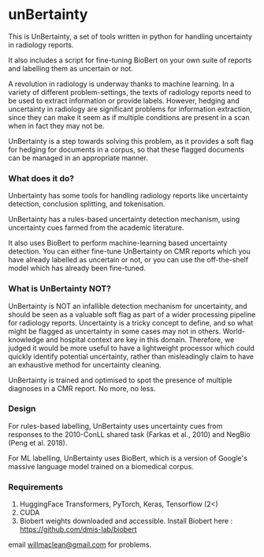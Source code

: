 # unBertainty


This is UnBertainty, a set of tools written in python for handling uncertainty in radiology reports.

It also includes a script for fine-tuning BioBert on your own suite of reports and labelling them as uncertain or not.

A revolution in radiology is underway thanks to machine learning. In a variety of different problem-settings, the texts of radiology reports need to be used to extract information or provide labels. However, hedging and uncertainty in radiology are significant problems for information extraction, since they can make it seem as if multiple conditions are present in a scan when in fact they may not be.

UnBertainty is a step towards solving this problem, as it provides a soft flag for hedging for documents in a corpus, so that these flagged documents can be managed in an appropriate manner.

### What does it do?

Unbertainty has some tools for handling radiology reports like uncertainty detection, conclusion splitting, and tokenisation.

UnBertainty has a rules-based uncertainty detection mechanism, using uncertainty cues farmed from the academic literature.

It also uses BioBert to perform machine-learning based uncertainty detection. You can either fine-tune UnBertainty on CMR reports which you have already labelled as uncertain or not, or you can use the off-the-shelf model which has already been fine-tuned.

### What is UnBertainty NOT?

UnBertainty is NOT an infallible detection mechanism for uncertainty, and should be seen as a valuable soft flag as part of a wider processing pipeline for radiology reports. Uncertainty is a tricky concept to define, and so what might be flagged as uncertainty in some cases may not in others. World-knowledge and hospital context are key in this domain. Therefore, we judged it would be more useful to have a lightweight processor which could quickly identify potential uncertainty, rather than misleadingly claim to have an exhaustive method for uncertainty cleaning.

UnBertainty is trained and optimised to spot the presence of multiple diagnoses in a CMR report. No more, no less.

### Design

For rules-based labelling, UnBertainty uses uncertainty cues from responses to the 2010-ConLL shared task (Farkas et al., 2010) and NegBio (Peng et al. 2018). 

For ML labelling, UnBertainty uses BioBert, which is a version of Google's massive language model trained on a biomedical corpus.

### Requirements 

1. HuggingFace Transformers, PyTorch, Keras, Tensorflow (2<)
2. CUDA
3. Biobert weights downloaded and accessible. Install Biobert here : https://github.com/dmis-lab/biobert

email willmaclean@gmail.com for problems.
